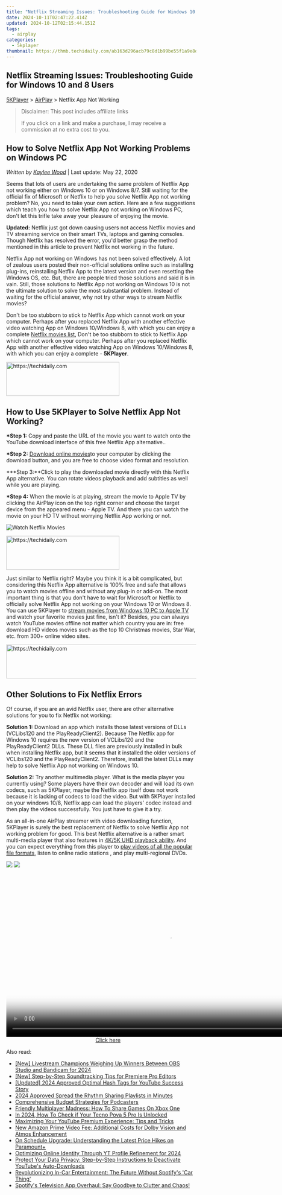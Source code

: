 ```yaml
---
title: "Netflix Streaming Issues: Troubleshooting Guide for Windows 10 and 8 Users"
date: 2024-10-11T02:47:22.414Z
updated: 2024-10-12T02:15:44.151Z
tags:
  - airplay
categories:
  - 5kplayer
thumbnail: https://thmb.techidaily.com/ab163d296acb79c8d1b99be55f1a9e8dc7788fd98e467de0ef2e0c0cd66b65c3.jpg
---
```


## Netflix Streaming Issues: Troubleshooting Guide for Windows 10 and 8 Users

[5KPlayer](https://tools.techidaily.com/5kplayer/products/) \> [AirPlay](https://tools.techidaily.com/5kplayer/airplay/) \> Netflix App Not Working

>  Disclaimer: This post includes affiliate links
>
>  If you click on a link and make a purchase, I may receive a commission at no extra cost to you.
>

## How to Solve Netflix App Not Working Problems on Windows PC

 _Written by [Kaylee Wood](https://www.quora.com/profile/Amanda-Hu-21)_ | Last update: May 22, 2020

Seems that lots of users are undertaking the same problem of Netflix App not working either on Windows 10 or on Windows 8/7\. Still waiting for the official fix of Microsoft or Netflix to help you solve Netflix App not working problem? No, you need to take your own action. Here are a few suggestions which teach you how to solve Netflix App not working on Windows PC, don't let this trifle take away your pleasure of enjoying the movie.

**Updated:** Netflix just got down causing users not access Netflix movies and TV streaming service on their smart TVs, laptops and gaming consoles. Though Netflix has resolved the error, you'd better grasp the method mentioned in this article to prevent Netflix not working in the future.

Netflix App not working on Windows has not been solved effectively. A lot of zealous users posted their non-official solutions online such as installing plug-ins, reinstalling Netflix App to the latest version and even resetting the Windows OS, etc. But, there are people tried those solutions and said it is in vain. Still, those solutions to Netflix App not working on Windows 10 is not the ultimate solution to solve the most substantial problem. Instead of waiting for the official answer, why not try other ways to stream Netflix movies?

Don't be too stubborn to stick to Netflix App which cannot work on your computer. Perhaps after you replaced Netflix App with another effective video watching App on Windows 10/Windows 8, with which you can enjoy a complete [Netflix movies list](https://tools.techidaily.com/5kplayer/airplay/), Don't be too stubborn to stick to Netflix App which cannot work on your computer. Perhaps after you replaced Netflix App with another effective video watching App on Windows 10/Windows 8, with which you can enjoy a complete - **5KPlayer**. 

<!-- affiliate ads begin -->
<a href="https://aligracehair.sjv.io/c/5597632/1948949/19272" target="_top" id="1948949">
  <img src="//a.impactradius-go.com/display-ad/19272-1948949" border="0" alt="https://techidaily.com" width="300" height="90"/>
</a>
<img height="0" width="0" src="https://aligracehair.sjv.io/i/5597632/1948949/19272" style="position:absolute;visibility:hidden;" border="0" />
<!-- affiliate ads end -->

## How to Use 5KPlayer to Solve Netflix App Not Working?

**\*Step 1:** Copy and paste the URL of the movie you want to watch onto the YouTube download interface of this free Netflix App alternative.. 

**\*Step 2:** [Download online movies](https://tools.techidaily.com/5kplayer/youtube-download/)to your computer by clicking the download button, and you are free to choose video format and resolution.

**\*Step 3:**Click to play the downloaded movie directly with this Netflix App alternative. You can rotate videos playback and add subtitles as well while you are playing.

**\*Step 4:** When the movie is at playing, stream the movie to Apple TV by clicking the AirPlay icon on the top right corner and choose the target device from the appeared menu - Apple TV. And there you can watch the movie on your HD TV without worrying Netflix App working or not.

![Watch Netflix Movies](https://www.5kplayer.com/airplay/img/netflix-app-alternative.jpg) 

<!-- affiliate ads begin -->
<a href="https://25home.pxf.io/c/5597632/2148644/16836" target="_top" id="2148644">
  <img src="//a.impactradius-go.com/display-ad/16836-2148644" border="0" alt="https://techidaily.com" width="300" height="90"/>
</a>
<img height="0" width="0" src="https://25home.pxf.io/i/5597632/2148644/16836" style="position:absolute;visibility:hidden;" border="0" />
<!-- affiliate ads end -->

Just similar to Netflix right? Maybe you think it is a bit complicated, but considering this Netflix App alternative is 100% free and safe that allows you to watch movies offline and without any plug-in or add-on. The most important thing is that you don't have to wait for Microsoft or Netflix to officially solve Netflix App not working on your Windows 10 or Windows 8\. You can use 5KPlayer to [stream movies from Windows 10 PC to Apple TV](https://tools.techidaily.com/5kplayer/airplay/) and watch your favorite movies just fine, isn't it? Besides, you can always watch YouTube movies offline not matter which country you are in: free download HD videos movies such as the top 10 Christmas movies, Star War, etc. from 300+ online video sites.

<!-- affiliate ads begin -->
<a href="https://appsumo.8odi.net/c/5597632/2111968/7443" target="_top" id="2111968">
  <img src="//a.impactradius-go.com/display-ad/7443-2111968" border="0" alt="https://techidaily.com" width="728" height="90"/>
</a>
<img height="0" width="0" src="https://appsumo.8odi.net/i/5597632/2111968/7443" style="position:absolute;visibility:hidden;" border="0" />
<!-- affiliate ads end -->

## Other Solutions to Fix Netflix Errors

Of course, if you are an avid Netflix user, there are other alternative solutions for you to fix Netflix not working:

**Solution 1:** Download an app which installs those latest versions of DLLs (VCLibs120 and the PlayReadyClient2). Because The Netflix app for Windows 10 requires the new version of VCLibs120 and the PlayReadyClient2 DLLs. These DLL files are previously installed in bulk when installing Netflix app, but it seems that it installed the older versions of VCLibs120 and the PlayReadyClient2\. Therefore, install the latest DLLs may help to solve Netflix App not working on Windows 10.

**Solution 2:** Try another multimedia player. What is the media player you currently using? Some players have their own decoder and will load its own codecs, such as 5KPlayer, maybe the Netflix app itself does not work because it is lacking of codecs to load the video. But with 5KPlayer installed on your windows 10/8, Netflix app can load the players' codec instead and then play the videos successfully. You just have to give it a try. 

As an all-in-one AirPlay streamer with video downloading function, 5KPlayer is surely the best replacement of Netflix to solve Netflix App not working problem for good. This best Netflix alternative is a rather smart multi-media player that also features in [4K/5K UHD playback ability](https://tools.techidaily.com/5kplayer/video-music-player/). And you can expect everything from this player to [play videos of all the popular file formats](https://tools.techidaily.com/5kplayer/video-music-player/), listen to online radio stations , and play multi-regional DVDs.

[![](https://www.5kplayer.com/airplay/../button/freedownwhitewin.png)](https://tools.techidaily.com/5kplayer/products/) [![](https://www.5kplayer.com/airplay/../button/freedownbackmac.png)](https://tools.techidaily.com/5kplayer/products/)

<!-- affiliate ads begin -->
<span id="1424531">
					<video width="864" height="NaN" style="cursor:pointer"
           poster="//a.impactradius-go.com/display-clicktoplayimage/1424531.png"
           onclick="if(!this.playClicked){this.play();this.setAttribute('controls',true);this.playClicked=true;}">
	   <source src="//a.impactradius-go.com/display-ad/16446-1424531">
	   <img src="//a.impactradius-go.com/display-clicktoplayimage/1424531.png" style="border: none; height: 100%; width: 100%; object-fit: contain">
	</video>
	<div style="width:540px;text-align:center"><a href="javascript:window.open(decodeURIComponent('https%3A%2F%2Flaganoo.pxf.io%2Fc%2F5597632%2F1424531%2F16446'), '_blank');void(0);">Click here</a></div>
</span>
<img height="0" width="0" src="https://imp.pxf.io/i/5597632/1424531/16446" style="position:absolute;visibility:hidden;" border="0" />
<!-- affiliate ads end -->

<ins class="adsbygoogle"
     style="display:block"
     data-ad-format="autorelaxed"
     data-ad-client="ca-pub-7571918770474297"
     data-ad-slot="1223367746"></ins>

<ins class="adsbygoogle"
     style="display:block"
     data-ad-client="ca-pub-7571918770474297"
     data-ad-slot="8358498916"
     data-ad-format="auto"
     data-full-width-responsive="true"></ins>

<span class="atpl-alsoreadstyle">Also read:</span>
<div><ul>
<li><a href="https://video-screen-grab.techidaily.com/new-livestream-champions-weighing-up-winners-between-obs-studio-and-bandicam-for-2024/"><u>[New] Livestream Champions Weighing Up Winners Between OBS Studio and Bandicam for 2024</u></a></li>
<li><a href="https://article-knowledge.techidaily.com/new-step-by-step-soundtracking-tips-for-premiere-pro-editors/"><u>[New] Step-by-Step Soundtracking Tips for Premiere Pro Editors</u></a></li>
<li><a href="https://youtube-zero.techidaily.com/ed-2024-approved-optimal-hash-tags-for-youtube-success-story/"><u>[Updated] 2024 Approved Optimal Hash Tags for YouTube Success Story</u></a></li>
<li><a href="https://youtube-stream.techidaily.com/2024-approved-spread-the-rhythm-sharing-playlists-in-minutes/"><u>2024 Approved Spread the Rhythm Sharing Playlists in Minutes</u></a></li>
<li><a href="https://extra-tips.techidaily.com/comprehensive-budget-strategies-for-podcasters/"><u>Comprehensive Budget Strategies for Podcasters</u></a></li>
<li><a href="https://buynow-info.techidaily.com/friendly-multiplayer-madness-how-to-share-games-on-xbox-one/"><u>Friendly Multiplayer Madness: How To Share Games On Xbox One</u></a></li>
<li><a href="https://sim-unlock.techidaily.com/in-2024-how-to-check-if-your-tecno-pova-5-pro-is-unlocked-by-drfone-android/"><u>In 2024, How To Check if Your Tecno Pova 5 Pro Is Unlocked</u></a></li>
<li><a href="https://media-tips.techidaily.com/maximizing-your-youtube-premium-experience-tips-and-tricks/"><u>Maximizing Your YouTube Premium Experience: Tips and Tricks</u></a></li>
<li><a href="https://media-tips.techidaily.com/new-amazon-prime-video-fee-additional-costs-for-dolby-vision-and-atmos-enhancement/"><u>New Amazon Prime Video Fee: Additional Costs for Dolby Vision and Atmos Enhancement</u></a></li>
<li><a href="https://media-tips.techidaily.com/on-schedule-upgrade-understanding-the-latest-price-hikes-on-paramountplus/"><u>On Schedule Upgrade: Understanding the Latest Price Hikes on Paramount+</u></a></li>
<li><a href="https://facebook-record-videos.techidaily.com/optimizing-online-identity-through-yt-profile-refinement-for-2024/"><u>Optimizing Online Identity Through YT Profile Refinement for 2024</u></a></li>
<li><a href="https://media-tips.techidaily.com/protect-your-data-privacy-step-by-step-instructions-to-deactivate-youtubes-auto-downloads/"><u>Protect Your Data Privacy: Step-by-Step Instructions to Deactivate YouTube's Auto-Downloads</u></a></li>
<li><a href="https://media-tips.techidaily.com/revolutionizing-in-car-entertainment-the-future-without-spotifys-car-thing/"><u>Revolutionizing In-Car Entertainment: The Future Without Spotify's 'Car Thing'</u></a></li>
<li><a href="https://media-tips.techidaily.com/spotifys-television-app-overhaul-say-goodbye-to-clutter-and-chaos/"><u>Spotify's Television App Overhaul: Say Goodbye to Clutter and Chaos!</u></a></li>
</ul></div>

